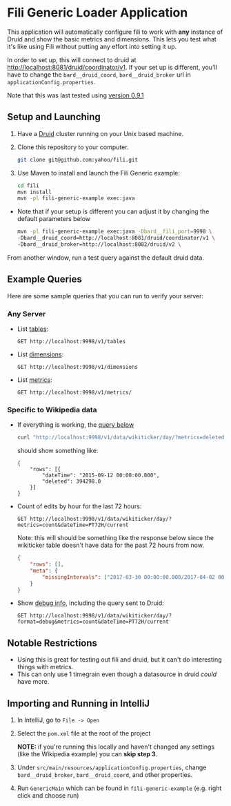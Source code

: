 Fili Generic Loader Application
==================================

This application will automatically configure fili to work with **any** instance
 of Druid and show the basic metrics and dimensions. This lets you test what it's
  like using Fili without putting any effort into setting it up.

In order to set up, this will connect to druid at  [http://localhost:8081/druid/coordinator/v1](http://localhost:8081/druid/coordinator/v1).
 If your set up is different, you'll have to change the `bard__druid_coord`,
  `bard__druid_broker` url in `applicationConfig.properties`.
  
Note that this was last tested using [version 0.9.1](https://github.com/yahoo/fili/tree/0.9.1)

## Setup and Launching

1. Have a [Druid](http://druid.io/docs/latest/tutorials/quickstart.html) cluster running on your Unix based machine.
   
2. Clone this repository to your computer.
    ```bash
    git clone git@github.com:yahoo/fili.git
    ```
3. Use Maven to install and launch the Fili Generic example:

    ```bash
    cd fili
    mvn install
    mvn -pl fili-generic-example exec:java
    ```

- Note that if your setup is different you can adjust it by changing the default parameters below

    ```bash
    mvn -pl fili-generic-example exec:java -Dbard__fili_port=9998 \
    -Dbard__druid_coord=http://localhost:8081/druid/coordinator/v1 \
    -Dbard__druid_broker=http://localhost:8082/druid/v2 \
    ```

From another window, run a test query against the default druid data.

## Example Queries

Here are some sample queries that you can run to verify your server:

### Any Server

- List [tables](http://localhost:9998/v1/tables):
  
      GET http://localhost:9998/v1/tables

- List [dimensions](http://localhost:9998/v1/dimensions):  

      GET http://localhost:9998/v1/dimensions

- List [metrics](http://localhost:9998/v1/metrics/):
  
      GET http://localhost:9998/v1/metrics/

### Specific to Wikipedia data

- If everything is working, the [query below](http://localhost:9998/v1/data/wikiticker/day/?metrics=deleted&dateTime=2015-09-12/PT24H)
    ```bash
    curl "http://localhost:9998/v1/data/wikiticker/day/?metrics=deleted&dateTime=2015-09-12/PT24H" -H "Content-Type: application/json" | python -m json.tool
    ```
     should show something like:
    ```
    {
        "rows": [{
            "dateTime": "2015-09-12 00:00:00.000",
            "deleted": 394298.0
        }]
    }
    ```

- Count of edits by hour for the last 72 hours:  
  
      GET http://localhost:9998/v1/data/wikiticker/day/?metrics=count&dateTime=PT72H/current
    
    Note: this will should be something like the response below since the 
    wikiticker table doesn't have data for the past 72 hours from now.
    ```json
    {
        "rows": [],
        "meta": {
            "missingIntervals": ["2017-03-30 00:00:00.000/2017-04-02 00:00:00.000"]
        }
    }
    ```  

- Show [debug info](http://localhost:9998/v1/data/wikiticker/day/?format=debug&metrics=count&dateTime=PT72H/current),
 including the query sent to Druid:  

      GET http://localhost:9998/v1/data/wikiticker/day/?format=debug&metrics=count&dateTime=PT72H/current

## Notable Restrictions

- Using this is great for testing out fili and druid, but it can't do interesting things with metrics.
- This can only use 1 timegrain even though a datasource in druid *could* have more.

## Importing and Running in IntelliJ

1. In IntelliJ, go to `File -> Open`

2. Select the `pom.xml` file at the root of the project
    
    **NOTE:** if you're running this locally and haven't changed any settings (like the Wikipedia example) 
    you can **skip step 3**.
3. Under `src/main/resources/applicationConfig.properties`, change `bard__druid_broker`,
 `bard__druid_coord`, and other properties.
    
4. Run `GenericMain` which can be found in `fili-generic-example` (e.g. right click and choose run)
